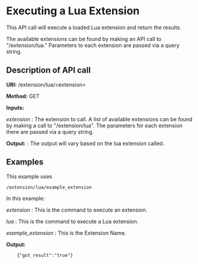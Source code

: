 Executing a Lua Extension
=========================

This API call will execute a loaded Lua extension and return the results.

The available extensions can be found by making an API call to "/extension/lua." Parameters to each extension are passed via a query string.

Description of API call
-----------------------

**URI:**   /extension/lua/&lt;extension&gt;

**Method:**   GET

**Inputs:**

*extension* :   The extension to call. A list of available extensions can be found by making a call to "/extension/lua". The parameters for each extension there are passed via a query string.

**Output:** :   The output will vary based on the lua extension called.

Examples
--------

This example uses

```
/extension/lua/example_extension
```

In this example:

*extension* :   This is the command to execute an extension.

*lua* :   This is the command to execute a Lua extension.

*example_extension* :   This is the Extension Name.

**Output:**

```
    {"got_result":"true"}
```